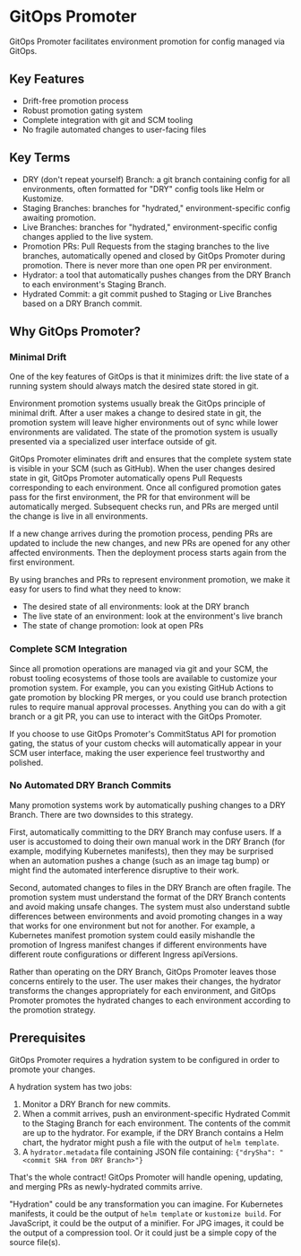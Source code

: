 # GitOps Promoter

GitOps Promoter facilitates environment promotion for config managed via GitOps.

## Key Features

* Drift-free promotion process
* Robust promotion gating system
* Complete integration with git and SCM tooling
* No fragile automated changes to user-facing files

## Key Terms

* DRY (don't repeat yourself) Branch: a git branch containing config for all environments, often formatted for "DRY"
  config tools like Helm or Kustomize.
* Staging Branches: branches for "hydrated," environment-specific config awaiting promotion.
* Live Branches: branches for "hydrated," environment-specific config changes applied to the live system.
* Promotion PRs: Pull Requests from the staging branches to the live branches, automatically opened and closed by GitOps
  Promoter during promotion. There is never more than one open PR per environment.
* Hydrator: a tool that automatically pushes changes from the DRY Branch to each environment's Staging Branch.
* Hydrated Commit: a git commit pushed to Staging or Live Branches based on a DRY Branch commit.

## Why GitOps Promoter?

### Minimal Drift

One of the key features of GitOps is that it minimizes drift: the live state of a running system should always match the
desired state stored in git.

Environment promotion systems usually break the GitOps principle of minimal drift. After a user makes a change to desired
state in git, the promotion system will leave higher environments out of sync while lower environments are validated.
The state of the promotion system is usually presented via a specialized user interface outside of git.

GitOps Promoter eliminates drift and ensures that the complete system state is visible in your SCM (such as GitHub).
When the user changes desired state in git, GitOps Promoter automatically opens Pull Requests corresponding to each
environment. Once all configured promotion gates pass for the first environment, the PR for that environment will be
automatically merged. Subsequent checks run, and PRs are merged until the change is live in all environments.

If a new change arrives during the promotion process, pending PRs are updated to include the new changes, and new PRs
are opened for any other affected environments. Then the deployment process starts again from the first environment.

By using branches and PRs to represent environment promotion, we make it easy for users to find what they need to know:

* The desired state of all environments: look at the DRY branch
* The live state of an environment: look at the environment's live branch
* The state of change promotion: look at open PRs

### Complete SCM Integration

Since all promotion operations are managed via git and your SCM, the robust tooling ecosystems of those tools are
available to customize your promotion system. For example, you can you existing GitHub Actions to gate promotion by
blocking PR merges, or you could use branch protection rules to require manual approval processes. Anything you can do
with a git branch or a git PR, you can use to interact with the GitOps Promoter.

If you choose to use GitOps Promoter's CommitStatus API for promotion gating, the status of your custom checks will 
automatically appear in your SCM user interface, making the user experience feel trustworthy and polished.

### No Automated DRY Branch Commits

Many promotion systems work by automatically pushing changes to a DRY Branch. There are two downsides to this strategy.

First, automatically committing to the DRY Branch may confuse users. If a user is accustomed to doing their own manual
work in the DRY Branch (for example, modifying Kubernetes manifests), then they may be surprised when an automation
pushes a change (such as an image tag bump) or might find the automated interference disruptive to their work.

Second, automated changes to files in the DRY Branch are often fragile. The promotion system must understand the format
of the DRY Branch contents and avoid making unsafe changes. The system must also understand subtle differences between
environments and avoid promoting changes in a way that works for one environment but not for another. For example, a 
Kubernetes manifest promotion system could easily mishandle the promotion of Ingress manifest changes if different 
environments have different route configurations or different Ingress apiVersions.

Rather than operating on the DRY Branch, GitOps Promoter leaves those concerns entirely to the user. The user makes
their changes, the hydrator transforms the changes appropriately for each environment, and GitOps Promoter promotes the
hydrated changes to each environment according to the promotion strategy.

## Prerequisites

GitOps Promoter requires a hydration system to be configured in order to promote your changes.

A hydration system has two jobs:

1) Monitor a DRY Branch for new commits.
2) When a commit arrives, push an environment-specific Hydrated Commit to the Staging Branch for each environment. The 
   contents of the commit are up to the hydrator. For example, if the DRY Branch contains a Helm chart, the hydrator
   might push a file with the output of `helm template`.
3) A `hydrator.metadata` file containing JSON file containing: `{"drySha": "<commit SHA from DRY Branch>"}`

That's the whole contract! GitOps Promoter will handle opening, updating, and merging PRs as newly-hydrated commits
arrive.

"Hydration" could be any transformation you can imagine. For Kubernetes manifests, it could be the output of 
`helm template` or `kustomize build`. For JavaScript, it could be the output of a minifier. For JPG images, it could be
the output of a compression tool. Or it could just be a simple copy of the source file(s).
